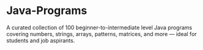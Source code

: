 # Java-Programs
A curated collection of 100 beginner-to-intermediate level Java programs covering numbers, strings, arrays, patterns, matrices, and more — ideal for students and job aspirants.
